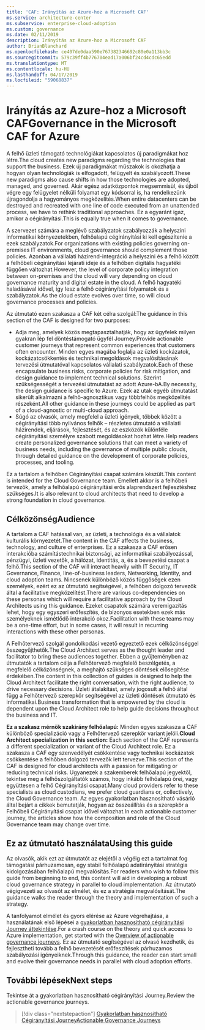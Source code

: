 ```yaml
---
title: 'CAF: Irányítás az Azure-hoz a Microsoft CAF'
ms.service: architecture-center
ms.subservice: enterprise-cloud-adoption
ms.custom: governance
ms.date: 02/11/2019
description: Irányítás az Azure-hoz a Microsoft CAF
author: BrianBlanchard
ms.openlocfilehash: ce407de0daa590e767382346692c80e0a113bb3c
ms.sourcegitcommit: 579c39ff4b776704ead17a006bf24cd4cdc65edd
ms.translationtype: MT
ms.contentlocale: hu-HU
ms.lasthandoff: 04/17/2019
ms.locfileid: "59068837"
---
```

# <a name="governance-in-the-microsoft-caf-for-azure"></a><span data-ttu-id="e7de4-103">Irányítás az Azure-hoz a Microsoft CAF</span><span class="sxs-lookup"><span data-stu-id="e7de4-103">Governance in the Microsoft CAF for Azure</span></span>

<span data-ttu-id="e7de4-104">A felhő üzleti támogató technológiákat kapcsolatos új paradigmákat hoz létre.</span><span class="sxs-lookup"><span data-stu-id="e7de4-104">The cloud creates new paradigms regarding the technologies that support the business.</span></span> <span data-ttu-id="e7de4-105">Ezek új paradigmákat műszakok is okozhatja a hogyan olyan technológiák is elfogadott, felügyelt és szabályozott.</span><span class="sxs-lookup"><span data-stu-id="e7de4-105">These new paradigms also cause shifts in how those technologies are adopted, managed, and governed.</span></span> <span data-ttu-id="e7de4-106">Akár egész adatközpontok megsemmisül, és újból végre egy felügyelet nélküli folyamat egy kódsorral is, ha rendelkezünk újragondolja a hagyományos megközelítés.</span><span class="sxs-lookup"><span data-stu-id="e7de4-106">When entire datacenters can be destroyed and recreated with one line of code executed from an unattended process, we have to rethink traditional approaches.</span></span> <span data-ttu-id="e7de4-107">Ez a egyaránt igaz, amikor a cégirányítási.</span><span class="sxs-lookup"><span data-stu-id="e7de4-107">This is equally true when it comes to governance.</span></span>

<span data-ttu-id="e7de4-108">A szervezet számára a meglévő szabályzatok szabályozzák a helyszíni informatikai környezetekben, felhőalapú cégirányítási ki kell egészítenie a ezek szabályzatok.</span><span class="sxs-lookup"><span data-stu-id="e7de4-108">For organizations with existing policies governing on-premises IT environments, cloud governance should complement those policies.</span></span> <span data-ttu-id="e7de4-109">Azonban a vállalati házirend-integráció a helyszíni és a felhő között a felhőbeli cégirányítási lejárati ideje és a felhőben digitális hagyatéki függően változhat.</span><span class="sxs-lookup"><span data-stu-id="e7de4-109">However, the level of corporate policy integration between on-premises and the cloud will vary depending on cloud governance maturity and digital estate in the cloud.</span></span> <span data-ttu-id="e7de4-110">A felhő hagyatéki haladásával idővel, így lesz a felhő cégirányítási folyamatok és a szabályzatok.</span><span class="sxs-lookup"><span data-stu-id="e7de4-110">As the cloud estate evolves over time, so will cloud governance processes and policies.</span></span>

<span data-ttu-id="e7de4-111">Az útmutató ezen szakasza a CAF két célra szolgál:</span><span class="sxs-lookup"><span data-stu-id="e7de4-111">The guidance in this section of the CAF is designed for two purposes:</span></span>

* <span data-ttu-id="e7de4-112">Adja meg, amelyek közös megtapasztalhatják, hogy az ügyfelek milyen gyakran lép fel döntéstámogató ügyfél Journey.</span><span class="sxs-lookup"><span data-stu-id="e7de4-112">Provide actionable customer journeys that represent common experiences that customers often encounter.</span></span> <span data-ttu-id="e7de4-113">Minden egyes magába foglalja az üzleti kockázatok, kockázatcsökkentés és technikai megoldások megvalósításának tervezési útmutatóval kapcsolatos vállalati szabályzatok.</span><span class="sxs-lookup"><span data-stu-id="e7de4-113">Each of these encapsulate business risks, corporate policies for risk mitigation, and design guidance to implement technical solutions.</span></span> <span data-ttu-id="e7de4-114">Szerint szükségességét a tervezési útmutatást az adott Azure-bA.</span><span class="sxs-lookup"><span data-stu-id="e7de4-114">By necessity, the design guidance is specific to Azure.</span></span> <span data-ttu-id="e7de4-115">Ezek az utak egyéb útmutatást sikerült alkalmazni a felhő-agnosztikus vagy többfelhős megközelítés részeként.</span><span class="sxs-lookup"><span data-stu-id="e7de4-115">All other guidance in these journeys could be applied as part of a cloud-agnostic or multi-cloud approach.</span></span>
* <span data-ttu-id="e7de4-116">Súgó az olvasók, amely megfelel a üzleti igények, többek között a cégirányítási több nyilvános felhők – részletes útmutató a vállalati házirendek, eljárások, fejlesztését, és az eszközök különféle cégirányítási személyre szabott megoldásokat hozhat létre.</span><span class="sxs-lookup"><span data-stu-id="e7de4-116">Help readers create personalized governance solutions that can meet a variety of business needs, including the governance of multiple public clouds, through detailed guidance on the development of corporate policies, processes, and tooling.</span></span>

<span data-ttu-id="e7de4-117">Ez a tartalom a felhőben Cégirányítási csapat számára készült.</span><span class="sxs-lookup"><span data-stu-id="e7de4-117">This content is intended for the Cloud Governance team.</span></span> <span data-ttu-id="e7de4-118">Emellett akkor is a felhőbeli tervezők, amely a felhőalapú cégirányítási erős alaprendszert fejlesztéshez szükséges.</span><span class="sxs-lookup"><span data-stu-id="e7de4-118">It is also relevant to cloud architects that need to develop a strong foundation in cloud governance.</span></span>

## <a name="audience"></a><span data-ttu-id="e7de4-119">Célközönség</span><span class="sxs-lookup"><span data-stu-id="e7de4-119">Audience</span></span>

<span data-ttu-id="e7de4-120">A tartalom a CAF hatással van, az üzleti, a technológia és a vállalatok kulturális környezetét.</span><span class="sxs-lookup"><span data-stu-id="e7de4-120">The content in the CAF affects the business, technology, and culture of enterprises.</span></span> <span data-ttu-id="e7de4-121">Ez a szakasza a CAF erősen interakcióba számítástechnikai biztonsági, az informatikai szabályozással, pénzügyi, üzleti vezetők, a hálózat, identitás, a, és a bevezetési csapat a felhő.</span><span class="sxs-lookup"><span data-stu-id="e7de4-121">This section of the CAF will interact heavily with IT Security, IT Governance, Finance, line-of-business leaders, Networking, Identity, and cloud adoption teams.</span></span> <span data-ttu-id="e7de4-122">Nincsenek különböző közös függőségek ezen személyek, ezért ez az útmutató segítségével, a felhőben dolgozó tervezők által a facilitative megközelítést.</span><span class="sxs-lookup"><span data-stu-id="e7de4-122">There are various co-dependencies on these personas which will require a facilitative approach by the Cloud Architects using this guidance.</span></span> <span data-ttu-id="e7de4-123">Ezeket csapatok számára veremigazítás lehet, hogy egy egyszeri erőfeszítés, de bizonyos esetekben ezek más személyeknek ismétlődő interakció okoz.</span><span class="sxs-lookup"><span data-stu-id="e7de4-123">Facilitation with these teams may be a one-time effort, but in some cases, it will result in recurring interactions with these other personas.</span></span>

<span data-ttu-id="e7de4-124">A Felhőtervező szolgál gondolkodási vezető egyeztető ezek célközönséggel összegyűjthetők.</span><span class="sxs-lookup"><span data-stu-id="e7de4-124">The Cloud Architect serves as the thought leader and facilitator to bring these audiences together.</span></span> <span data-ttu-id="e7de4-125">Ebben a gyűjteményben az útmutatók a tartalom célja a Felhőtervező megfelelő beszélgetés, a megfelelő célközönségnek, a meghajtó szükséges döntések elősegítése érdekében.</span><span class="sxs-lookup"><span data-stu-id="e7de4-125">The content in this collection of guides is designed to help the Cloud Architect facilitate the right conversation, with the right audience, to drive necessary decisions.</span></span> <span data-ttu-id="e7de4-126">Üzleti átalakítást, amely jogosult a felhő által függ a Felhőtervező szerepkör segítségével az üzleti döntések útmutató és informatikai.</span><span class="sxs-lookup"><span data-stu-id="e7de4-126">Business transformation that is empowered by the cloud is dependent upon the Cloud Architect role to help guide decisions throughout the business and IT.</span></span>

<span data-ttu-id="e7de4-127">**Ez a szakasz mérnök szakirány felhőalapú:** Minden egyes szakasza a CAF különböző specializáció vagy a Felhőtervező szerepkör variant jelöli.</span><span class="sxs-lookup"><span data-stu-id="e7de4-127">**Cloud Architect specialization in this section:** Each section of the CAF represents a different specialization or variant of the Cloud Architect role.</span></span> <span data-ttu-id="e7de4-128">Ez a szakasza a CAF egy szenvedélyét csökkentése vagy technikai kockázatok csökkentése a felhőben dolgozó tervezők lett tervezve.</span><span class="sxs-lookup"><span data-stu-id="e7de4-128">This section of the CAF is designed for cloud architects with a passion for mitigating or reducing technical risks.</span></span> <span data-ttu-id="e7de4-129">Ugyanezek a szakemberek felhőalapú jegyektől, tekintse meg a felhőszolgáltatók számos, hogy inkább felhőalapú őrei, vagy együttesen a felhő Cégirányítási csapat.</span><span class="sxs-lookup"><span data-stu-id="e7de4-129">Many cloud providers refer to these specialists as cloud custodians, we prefer cloud guardians or, collectively, the Cloud Governance team.</span></span> <span data-ttu-id="e7de4-130">Az egyes gyakorlatban hasznosítható vásárló által bejárt a cikkek bemutatják, hogyan az összeállítás és a szerepkör a Felhőbeli Cégirányítási csapat idővel változhat.</span><span class="sxs-lookup"><span data-stu-id="e7de4-130">In each actionable customer journey, the articles show how the composition and role of the Cloud Governance team may change over time.</span></span>

## <a name="using-this-guide"></a><span data-ttu-id="e7de4-131">Ez az útmutató használata</span><span class="sxs-lookup"><span data-stu-id="e7de4-131">Using this guide</span></span>

<span data-ttu-id="e7de4-132">Az olvasók, akik ezt az útmutatót az elejétől a végéig ezt a tartalmat fog támogatási párhuzamosan, egy stabil felhőalapú adatirányítási stratégia kidolgozásában felhőalapú megvalósítás.</span><span class="sxs-lookup"><span data-stu-id="e7de4-132">For readers who wish to follow this guide from beginning to end, this content will aid in developing a robust cloud governance strategy in parallel to cloud implementation.</span></span> <span data-ttu-id="e7de4-133">Az útmutató végigvezeti az olvasót az elmélet, és ez a stratégia megvalósítását.</span><span class="sxs-lookup"><span data-stu-id="e7de4-133">The guidance walks the reader through the theory and implementation of such a strategy.</span></span>

<span data-ttu-id="e7de4-134">A tanfolyamot elmélet és gyors elérése az Azure végrehajtása, a használatának első lépései a [gyakorlatban hasznosítható cégirányítási Journey áttekintése](./journeys/overview.md).</span><span class="sxs-lookup"><span data-stu-id="e7de4-134">For a crash course on the theory and quick access to Azure implementation, get started with the [Overview of actionable governance journeys](./journeys/overview.md).</span></span> <span data-ttu-id="e7de4-135">Ez az útmutató segítségével az olvasó kezdhetik, és fejlesztheti tovább a felhő bevezetését erőfeszítések párhuzamos szabályozási igényeiknek.</span><span class="sxs-lookup"><span data-stu-id="e7de4-135">Through this guidance, the reader can start small and evolve their governance needs in parallel with cloud adoption efforts.</span></span>

## <a name="next-steps"></a><span data-ttu-id="e7de4-136">További lépések</span><span class="sxs-lookup"><span data-stu-id="e7de4-136">Next steps</span></span>

<span data-ttu-id="e7de4-137">Tekintse át a gyakorlatban hasznosítható cégirányítási Journey.</span><span class="sxs-lookup"><span data-stu-id="e7de4-137">Review the actionable governance journeys.</span></span>

> [!div class="nextstepaction"]
> [<span data-ttu-id="e7de4-138">Gyakorlatban hasznosítható Cégirányítási Journey</span><span class="sxs-lookup"><span data-stu-id="e7de4-138">Actionable Governance Journeys</span></span>](./journeys/overview.md)
